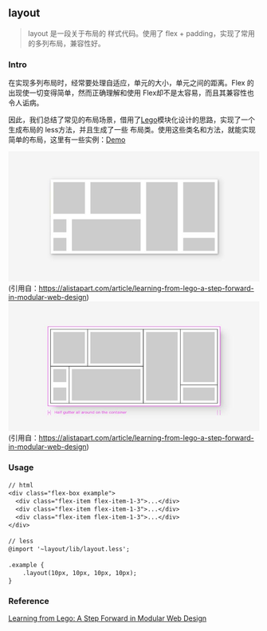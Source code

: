 ## layout

> layout 是一段关于布局的 样式代码。使用了 flex + padding，实现了常用的多列布局，兼容性好。

### Intro
在实现多列布局时，经常要处理自适应，单元的大小，单元之间的距离。Flex 的出现使一切变得简单，然而正确理解和使用 Flex却不是太容易，而且其兼容性也令人诟病。

因此，我们总结了常见的布局场景，借用了[Lego]()模块化设计的思路，实现了一个 生成布局的 less方法，并且生成了一些 布局类。使用这些类名和方法，就能实现简单的布局，这里有一些实例：[Demo](http://orange727.github.io/docs/index.html)

![布局前](/docs/layout-before.jpg?raw=true)
(引用自：https://alistapart.com/article/learning-from-lego-a-step-forward-in-modular-web-design)
![布局后](/docs/layout-after.jpg?raw=true)
(引用自：https://alistapart.com/article/learning-from-lego-a-step-forward-in-modular-web-design)

### Usage

	// html
	<div class="flex-box example">
      <div class="flex-item flex-item-1-3">...</div>
      <div class="flex-item flex-item-1-3">...</div>
      <div class="flex-item flex-item-1-3">...</div>
    </div>
    
    // less
	@import '~layout/lib/layout.less';
	
	.example {
		.layout(10px, 10px, 10px, 10px);
	}
	
### Reference

[Learning from Lego: A Step Forward in Modular Web Design](https://alistapart.com/article/learning-from-lego-a-step-forward-in-modular-web-design)
